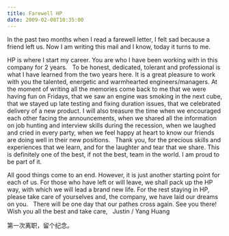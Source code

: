 ```yaml
---
title: Farewell HP
date: 2009-02-08T10:35:00
---
```



In the past two months when I read a farewell letter, I felt sad because a friend left us.
Now I am writing this mail and I know, today it turns to me.
 
<!--more-->
HP is where I start my career. You are who I have been working with in this company for 2 years.
 
To be honest, dedicated, tolerant and professional is what I have learned from the two years here. It is a great pleasure to work with you the talented, energetic and warmhearted engineers/managers. At the moment of writing all the memories come back to me that we were having fun on Fridays, that we saw an engine was smoking in the next cube, that we stayed up late testing and fixing duration issues, that we celebrated delivery of a new product. I will also treasure the time when we encouraged each other facing the announcements, when we shared all the information on job hunting and interview skills during the recession, when we laughed and cried in every party, when we feel happy at heart to know our friends are doing well in their new positions.
 
Thank you, for the precious skills and experiences that we learn, and for the laughter and tear that we share. This is definitely one of the best, if not the best, team in the world. I am proud to be part of it.

All good things come to an end. However, it is just another starting point for each of us. For those who have left or will leave, we shall pack up the HP way, with which we will lead a brand new life. For the rest staying in HP, please take care of yourselves and, the company, we have laid our dreams on you.
 
There will be one day that our pathes cross again. See you there!
 
Wish you all the best and
take care,
 
Justin / Yang Huang

第一次离职，留个纪念。
